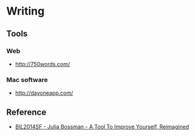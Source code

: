 # Writing

## Tools

### Web

 - http://750words.com/

### Mac software

 - http://dayoneapp.com/

## Reference

 - [BIL2014SF - Julia Bossman - A Tool To Improve Yourself, Reimagined](https://www.youtube.com/watch?v=igBK2_Rect8)
